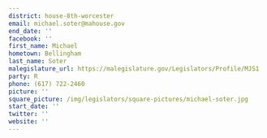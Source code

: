 ```yaml
---
district: house-8th-worcester
email: michael.soter@mahouse.gov
end_date: ''
facebook: ''
first_name: Michael
hometown: Bellingham
last_name: Soter
malegislature_url: https://malegislature.gov/Legislators/Profile/MJS1
party: R
phone: (617) 722-2460
picture: ''
square_picture: /img/legislators/square-pictures/michael-soter.jpg
start_date: ''
twitter: ''
website: ''
---
```


